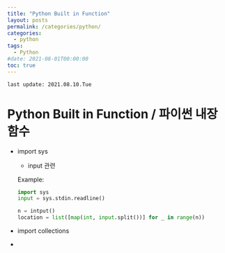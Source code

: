 ```yaml
---
title: "Python Built in Function"
layout: posts
permalink: /categories/python/
categories:
  - python
tags:
  - Python
#date: 2021-08-01T00:00:00
toc: true
---
```


`last update: 2021.08.10.Tue` 
# Python Built in Function / 파이썬 내장 함수

* import sys
    * input 관련

    Example:
    ```python
    import sys
    input = sys.stdin.readline()

    n = intput()
    location = list([map(int, input.split())] for _ in range(n))
    ```


* import collections



* 

